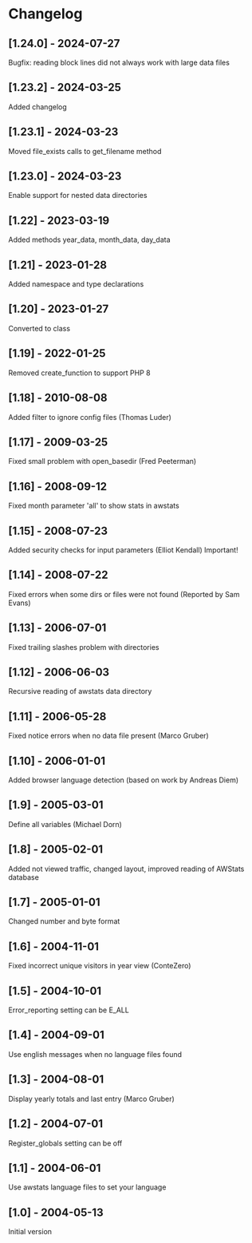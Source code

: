 # Changelog

## [1.24.0] - 2024-07-27
Bugfix: reading block lines did not always work with large data files

## [1.23.2] - 2024-03-25
Added changelog

## [1.23.1] - 2024-03-23
Moved file_exists calls to get_filename method

## [1.23.0] - 2024-03-23
Enable support for nested data directories

## [1.22] - 2023-03-19
Added methods year_data, month_data, day_data

## [1.21] - 2023-01-28
Added namespace and type declarations

## [1.20] - 2023-01-27
Converted to class

## [1.19] - 2022-01-25
Removed create_function to support PHP 8

## [1.18] - 2010-08-08
Added filter to ignore config files (Thomas Luder)

## [1.17] - 2009-03-25
Fixed small problem with open_basedir (Fred Peeterman)

## [1.16] - 2008-09-12
Fixed month parameter 'all' to show stats in awstats

## [1.15] - 2008-07-23
Added security checks for input parameters (Elliot Kendall) Important!

## [1.14] - 2008-07-22
Fixed errors when some dirs or files were not found (Reported by Sam Evans)

## [1.13] - 2006-07-01
Fixed trailing slashes problem with directories

## [1.12] - 2006-06-03
Recursive reading of awstats data directory

## [1.11] - 2006-05-28
Fixed notice errors when no data file present (Marco Gruber)

## [1.10] - 2006-01-01
Added browser language detection (based on work by Andreas Diem)

## [1.9] - 2005-03-01
Define all variables (Michael Dorn)

## [1.8] - 2005-02-01
Added not viewed traffic, changed layout, improved reading of AWStats database

## [1.7] - 2005-01-01
Changed number and byte format

## [1.6] - 2004-11-01
Fixed incorrect unique visitors in year view (ConteZero)

## [1.5] - 2004-10-01
Error_reporting setting can be E_ALL

## [1.4] - 2004-09-01
Use english messages when no language files found

## [1.3] - 2004-08-01
Display yearly totals and last entry (Marco Gruber)

## [1.2] - 2004-07-01
Register_globals setting can be off

## [1.1] - 2004-06-01
Use awstats language files to set your language

## [1.0] - 2004-05-13
Initial version
